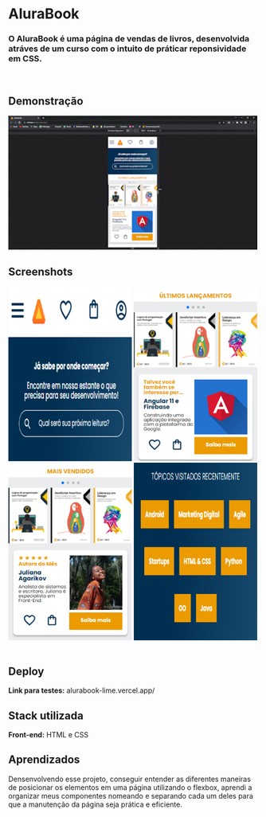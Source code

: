 # AluraBook

<h3>O AluraBook é uma página de vendas de livros, desenvolvida atráves de um curso com o intuito de práticar reponsividade em CSS.</h3>
<br>

## Demonstração
<p>
    <img width="500" src="./assets/responsividade.gif"></img>
</p>

## Screenshots
<div>
    <img width ="248px" src="./assets/screenshot-1.png"></img>
    <img width ="248px" height="350px" src="./assets/screenshot-2.png"></img>
    <img width ="248px"src="./assets/screenshot-3.png"></img>
    <img width ="248px" height="357px" src="./assets/screenshot-4.png"></img>
    
</div>
<br>

## Deploy

**Link para testes:** <a>alurabook-lime.vercel.app/</a>

## Stack utilizada

**Front-end:** HTML e CSS


## Aprendizados

Densenvolvendo esse projeto, conseguir entender as diferentes maneiras de posicionar os elementos em uma página utilizando o flexbox, aprendi a organizar meus componentes nomeando e separando cada um deles para que a manutenção da página seja prática e eficiente.
